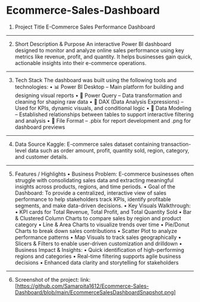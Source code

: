# Ecommerce-Sales-Dashboard
1. Project Title
E-Commerce Sales Performance Dashboard
________________________________________
2. Short Description & Purpose
An interactive Power BI dashboard designed to monitor and analyze online sales performance using key metrics like revenue, profit, and quantity. It helps businesses gain quick, actionable insights into their e-commerce operations.
________________________________________
3. Tech Stack
The dashboard was built using the following tools and technologies:
• 📊 Power BI Desktop – Main platform for building and designing visual reports
• 📂 Power Query – Data transformation and cleaning for shaping raw data
• 🧠 DAX (Data Analysis Expressions) – Used for KPIs, dynamic visuals, and conditional logic
• 🧩 Data Modeling – Established relationships between tables to support interactive filtering and analysis
• 📁 File Format – .pbix for report development and .png for dashboard previews
________________________________________
4. Data Source
Kaggle: E-commerce sales dataset containing transaction-level data such as order amount, profit, quantity sold, region, category, and customer details.
________________________________________
5. Features / Highlights
•	Business Problem: E-commerce businesses often struggle with consolidating sales data and extracting meaningful insights across products, regions, and time periods.
•	Goal of the Dashboard: To provide a centralized, interactive view of sales performance to help stakeholders track KPIs, identify profitable segments, and make data-driven decisions.
•	Key Visuals Walkthrough:
• KPI cards for Total Revenue, Total Profit, and Total Quantity Sold
• Bar & Clustered Column Charts to compare sales by region and product category
• Line & Area Charts to visualize trends over time
• Pie/Donut Charts to break down sales contributions
• Scatter Plot to analyze performance patterns
• Map Visuals to track sales geographically
• Slicers & Filters to enable user-driven customization and drilldown
•	 Business Impact & Insights:
• Quick identification of high-performing regions and categories
• Real-time filtering supports agile business decisions
• Enhanced data clarity and storytelling for stakeholders
________________________________________
6. Screenshot of the project: link:[https://github.com/Samarpita1612/Ecommerce-Sales-Dashboard/blob/main/EcommerceSalesDashboardSnapshot.png]
